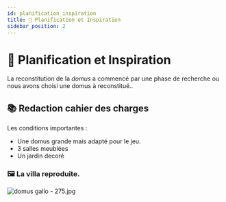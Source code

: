 ```yaml
---
id: planification_inspiration
title: 📝 Planification et Inspiration
sidebar_position: 2
---
```


# 📝 Planification et Inspiration

La reconstitution de la *domus* a commencé par une phase de recherche ou nous avons choisi une domus à reconstitué..

## 📚 Redaction cahier des charges
Les conditions importantes :
- Une domus grande mais adapté pour le jeu.
- 3 salles meublées
- Un jardin decoré
### 🖼️ La villa reproduite.
![domus gallo - 275.jpg](image%2Fdomus%20gallo%20-%20275.jpg)

